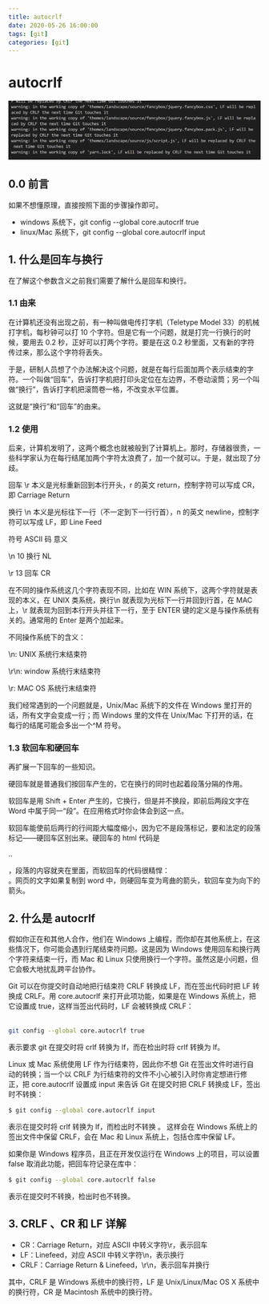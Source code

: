 ```yaml
---
title: autocrlf
date: 2020-05-26 16:00:00
tags: [git]
categories: [git]
---
```


# autocrlf

![autocrlfImg](https://github.com/Nulllance/PicturePlace/blob/main/git/autocrlfImg.png?raw=true)

## 0.0 前言

如果不想懂原理，直接按照下面的步骤操作即可。

- windows 系统下，git config --global core.autocrlf true
- linux/Mac 系统下，git config --global core.autocrlf input

## 1. 什么是回车与换行

在了解这个参数含义之前我们需要了解什么是回车和换行。

### 1.1 由来

在计算机还没有出现之前，有一种叫做电传打字机（Teletype Model 33）的机械打字机，每秒钟可以打 10 个字符。但是它有一个问题，就是打完一行换行的时候，要用去 0.2 秒，正好可以打两个字符。要是在这 0.2 秒里面，又有新的字符传过来，那么这个字符将丢失。

于是，研制人员想了个办法解决这个问题，就是在每行后面加两个表示结束的字符。一个叫做“回车”，告诉打字机把打印头定位在左边界，不卷动滚筒；另一个叫做“换行”，告诉打字机把滚筒卷一格，不改变水平位置。

这就是“换行”和“回车”的由来。

### 1.2 使用

后来，计算机发明了，这两个概念也就被般到了计算机上。那时，存储器很贵，一些科学家认为在每行结尾加两个字符太浪费了，加一个就可以。于是，就出现了分歧。

回车 \r 本义是光标重新回到本行开头，r 的英文 return，控制字符可以写成 CR，即 Carriage Return

换行 \n 本义是光标往下一行（不一定到下一行行首），n 的英文 newline，控制字符可以写成 LF，即 Line Feed

符号 ASCII 码 意义

\n 10 换行 NL

\r 13 回车 CR

在不同的操作系统这几个字符表现不同，比如在 WIN 系统下，这两个字符就是表现的本义，在 UNIX 类系统，换行\n 就表现为光标下一行并回到行首，在 MAC 上，\r 就表现为回到本行开头并往下一行，至于 ENTER 键的定义是与操作系统有关的。通常用的 Enter 是两个加起来。

不同操作系统下的含义：

\n: UNIX 系统行末结束符

\r\n: window 系统行末结束符

\r: MAC OS 系统行末结束符

我们经常遇到的一个问题就是，Unix/Mac 系统下的文件在 Windows 里打开的话，所有文字会变成一行；而 Windows 里的文件在 Unix/Mac 下打开的话，在每行的结尾可能会多出一个^M 符号。

### 1.3 软回车和硬回车

再扩展一下回车的一些知识。

硬回车就是普通我们按回车产生的，它在换行的同时也起着段落分隔的作用。

软回车是用 Shift + Enter 产生的，它换行，但是并不换段，即前后两段文字在 Word 中属于同一“段”。在应用格式时你会体会到这一点。

软回车能使前后两行的行间距大幅度缩小，因为它不是段落标记，要和法定的段落标记——硬回车区别出来。硬回车的 html 代码是<p>..</p>，段落的内容就夹在里面，而软回车的代码很精悍：<br>。网页的文字如果复制到 word 中，则硬回车变为弯曲的箭头，软回车变为向下的箭头。

## 2. 什么是 autocrlf

假如你正在和其他人合作，他们在 Windows 上编程，而你却在其他系统上，在这些情况下，你可能会遇到行尾结束符问题。这是因为 Windows 使用回车和换行两个字符来结束一行，而 Mac 和 Linux 只使用换行一个字符。虽然这是小问题，但它会极大地扰乱跨平台协作。

Git 可以在你提交时自动地把行结束符 CRLF 转换成 LF，而在签出代码时把 LF 转换成 CRLF。用 core.autocrlf 来打开此项功能，如果是在 Windows 系统上，把它设置成 true，这样当签出代码时，LF 会被转换成 CRLF：

```bash

git config --global core.autocrlf true

```

表示要求 git 在提交时将 crlf 转换为 lf，而在检出时将 crlf 转换为 lf。

Linux 或 Mac 系统使用 LF 作为行结束符，因此你不想 Git 在签出文件时进行自动的转换；当一个以 CRLF 为行结束符的文件不小心被引入时你肯定想进行修正，把 core.autocrlf 设置成 input 来告诉 Git 在提交时把 CRLF 转换成 LF，签出时不转换：

```bash
$ git config --global core.autocrlf input
```

表示在提交时将 crlf 转换为 lf，而检出时不转换 。
这样会在 Windows 系统上的签出文件中保留 CRLF，会在 Mac 和 Linux 系统上，包括仓库中保留 LF。

如果你是 Windows 程序员，且正在开发仅运行在 Windows 上的项目，可以设置 false 取消此功能，把回车符记录在库中：

```bash
$ git config --global core.autocrlf false
```

表示在提交时不转换，检出时也不转换。

## 3. CRLF 、CR 和 LF 详解

- CR：Carriage Return，对应 ASCII 中转义字符\r，表示回车
- LF：Linefeed，对应 ASCII 中转义字符\n，表示换行
- CRLF：Carriage Return & Linefeed，\r\n，表示回车并换行

其中，CRLF 是 Windows 系统中的换行符，LF 是 Unix/Linux/Mac OS X 系统中的换行符，CR 是 Macintosh 系统中的换行符。
